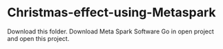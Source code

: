 # Christmas-effect-using-Metaspark
Download this folder.
Download Meta Spark Software
Go in open project and open this project.
